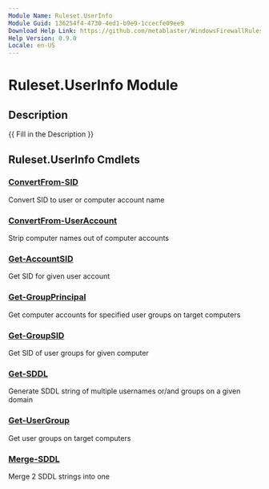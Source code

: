 ```yaml
---
Module Name: Ruleset.UserInfo
Module Guid: 136254f4-4730-4ed1-b9e9-1ccecfe09ee9
Download Help Link: https://github.com/metablaster/WindowsFirewallRuleset/tree/master/Config/HelpContent/0.9.0
Help Version: 0.9.0
Locale: en-US
---
```


# Ruleset.UserInfo Module

## Description

{{ Fill in the Description }}

## Ruleset.UserInfo Cmdlets

### [ConvertFrom-SID](ConvertFrom-SID.md)

Convert SID to user or computer account name

### [ConvertFrom-UserAccount](ConvertFrom-UserAccount.md)

Strip computer names out of computer accounts

### [Get-AccountSID](Get-AccountSID.md)

Get SID for given user account

### [Get-GroupPrincipal](Get-GroupPrincipal.md)

Get computer accounts for specified user groups on target computers

### [Get-GroupSID](Get-GroupSID.md)

Get SID of user groups for given computer

### [Get-SDDL](Get-SDDL.md)

Generate SDDL string of multiple usernames or/and groups on a given domain

### [Get-UserGroup](Get-UserGroup.md)

Get user groups on target computers

### [Merge-SDDL](Merge-SDDL.md)

Merge 2 SDDL strings into one
